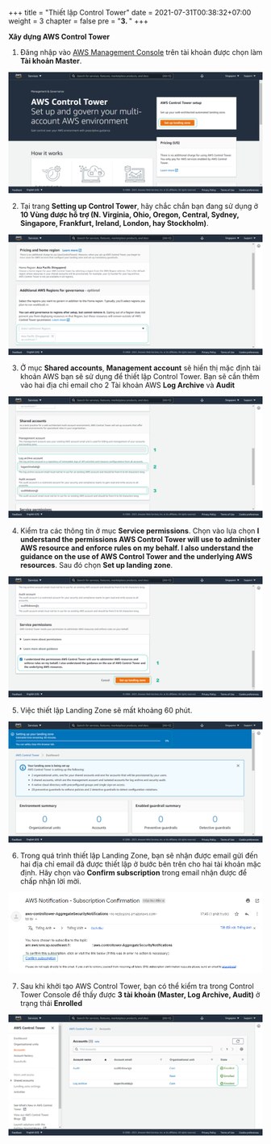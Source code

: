 +++
title = "Thiết lập Control Tower"
date = 2021-07-31T00:38:32+07:00
weight = 3
chapter = false
pre = "<b>3. </b>"
+++

**Xây dựng AWS Control Tower**

1. Đăng nhập vào [AWS Management Console](https://console.aws.amazon.com/controltower/) trên tài khoản được chọn làm **Tài khoản Master**.

![Control Tower Dashboard](/images/3/1.png?width=90pc)

2. Tại trang **Setting up Control Tower**, hãy chắc chắn bạn đang sử dụng ở **10 Vùng được hỗ trợ (N. Virginia, Ohio, Oregon, Central, Sydney, Singapore, Frankfurt, Ireland, London, hay Stockholm)**.

![Choose right region](/images/3/2.png?width=90pc)

3. Ở mục **Shared accounts**, **Management account** sẽ hiển thị mặc định tài khoản AWS bạn sẽ sử dụng để thiết lập Control Tower. Bạn sẽ cần thêm vào hai địa chỉ email cho 2 Tài khoản AWS **Log Archive** và **Audit**

![Provide email for 2 AWS Accounts](/images/3/3.png?width=90pc)

4. Kiểm tra các thông tin ở mục **Service permissions**. Chọn vào lựa chọn **I understand the permissions AWS Control Tower will use to administer AWS resource and enforce rules on my behalf. I also understand the guidance on the use of  AWS Control Tower and the underlying AWS resources**. Sau đó chọn **Set up landing zone**.

![Set up Landing Zone](/images/3/4.png?width=90pc)

5. Việc thiết lập Landing Zone sẽ mất khoảng 60 phút. 

![Set up Landing Zone](/images/3/5.png?width=90pc)

6. Trong quá trình thiết lập Landing Zone, bạn sẽ nhận được email gửi đến hai địa chỉ email đã được thiết lập ở bước bên trên cho hai tài khoản mặc định. Hãy chọn vào **Confirm subscription** trong email nhận được để chấp nhận lời mời.

![Email confirmation](/images/3/6.png?width=90pc)

7. Sau khi khởi tạo AWS Control Tower, bạn có thể kiểm tra trong Control Tower Console để thấy được **3 tài khoản (Master, Log Archive, Audit)** ở trạng thái **Enrolled**

![Enrolled AWS Account](/images/3/7.png?width=90pc)
